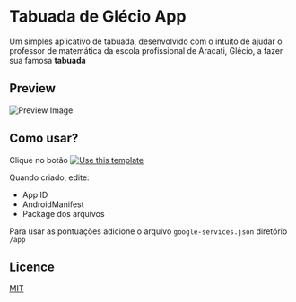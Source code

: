 # Tabuada de Glécio App

Um simples aplicativo de tabuada, desenvolvido com o intuito de ajudar o professor de matemática da escola profissional de Aracati, Glécio, a fazer sua famosa **tabuada**

## Preview

![Preview Image](https://github.com/luizlealdev/tabuada-glecio-app/preview/image_app_preview.png)

## Como usar?
Clique no botão [![Use this template](https://img.shields.io/badge/-Use%20this%20template-brightgreen)](https://github.com/luizlealdev/tabuada-glecio-app/generate)

Quando criado, edite:
- App ID
- AndroidManifest
- Package dos arquivos

Para usar as pontuações adicione o arquivo `google-services.json` diretório `/app`

## Licence
[MIT](https://github.com/luizlealdev/tabuada-glecio-app/LICENCE)